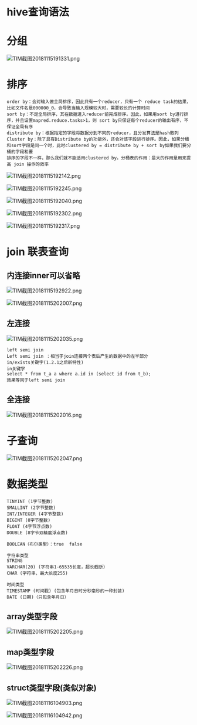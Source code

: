 # hive查询语法

# 分组

![TIM截图20181115191331.png](https://upload-images.jianshu.io/upload_images/14465950-b26cb34ac68a7d27.png?imageMogr2/auto-orient/strip%7CimageView2/2/w/1240)

# 排序

	order by：会对输入做全局排序，因此只有一个reducer，只有一个 reduce task的结果，比如文件名是000000_0，会导致当输入规模较大时，需要较长的计算时间
	sort by：不是全局排序，其在数据进入reducer前完成排序。因此，如果用sort by进行排序，并且设置mapred.reduce.tasks>1，则 sort by只保证每个reducer的输出有序，不保证全局有序
	distribute by：根据指定的字段将数据分到不同的reducer，且分发算法是hash散列
	Cluster by：除了具有Distribute by的功能外，还会对该字段进行排序。因此，如果分桶和sort字段是同一个时，此时clustered by = distribute by + sort by如果我们要分桶的字段和要
	排序的字段不一样，那么我们就不能适用clustered by。分桶表的作用：最大的作用是用来提高 join 操作的效率


![TIM截图20181115192142.png](https://upload-images.jianshu.io/upload_images/14465950-f51444bddf9dd04c.png?imageMogr2/auto-orient/strip%7CimageView2/2/w/1240)

![TIM截图20181115192245.png](https://upload-images.jianshu.io/upload_images/14465950-aba94a3f4c65b948.png?imageMogr2/auto-orient/strip%7CimageView2/2/w/1240)

![TIM截图20181115192040.png](https://upload-images.jianshu.io/upload_images/14465950-06609b615854a124.png?imageMogr2/auto-orient/strip%7CimageView2/2/w/1240)

![TIM截图20181115192302.png](https://upload-images.jianshu.io/upload_images/14465950-ad55cb0b14b0f311.png?imageMogr2/auto-orient/strip%7CimageView2/2/w/1240)

![TIM截图20181115192317.png](https://upload-images.jianshu.io/upload_images/14465950-08fc9fb73a820d64.png?imageMogr2/auto-orient/strip%7CimageView2/2/w/1240)

# join 联表查询

## 内连接inner可以省略 

![TIM截图20181115192922.png](https://upload-images.jianshu.io/upload_images/14465950-9eb3c8f8318ade3b.png?imageMogr2/auto-orient/strip%7CimageView2/2/w/1240)

![TIM截图20181115202007.png](https://upload-images.jianshu.io/upload_images/14465950-e156ecfd8a6f1e2d.png?imageMogr2/auto-orient/strip%7CimageView2/2/w/1240)

## 左连接

![TIM截图20181115202035.png](https://upload-images.jianshu.io/upload_images/14465950-c925560bab47fec0.png?imageMogr2/auto-orient/strip%7CimageView2/2/w/1240)

	left semi join
	Left semi join ：相当于join连接两个表后产生的数据中的左半部分
	in/exists关键字(1.2.1之后新特性)
	in关键字
	select * from t_a a where a.id in (select id from t_b); 
	效果等同于left semi join

## 全连接

![TIM截图20181115202016.png](https://upload-images.jianshu.io/upload_images/14465950-d36e75d54a17cdd8.png?imageMogr2/auto-orient/strip%7CimageView2/2/w/1240)

# 子查询

![TIM截图20181115202047.png](https://upload-images.jianshu.io/upload_images/14465950-3a03fec37f196c37.png?imageMogr2/auto-orient/strip%7CimageView2/2/w/1240)

# 数据类型 

	TINYINT (1字节整数)
	SMALLINT (2字节整数)
	INT/INTEGER (4字节整数)
	BIGINT (8字节整数)
	FLOAT (4字节浮点数)
	DOUBLE (8字节双精度浮点数)
	
	BOOLEAN（布尔类型）：true  false
	
	字符串类型
	STRING
	VARCHAR(20) (字符串1-65535长度，超长截断)
	CHAR (字符串，最大长度255)
	
	时间类型
	TIMESTAMP (时间戳) (包含年月日时分秒毫秒的一种封装)
	DATE (日期)（只包含年月日）
	
## array类型字段

![TIM截图20181115202205.png](https://upload-images.jianshu.io/upload_images/14465950-7737635981e34723.png?imageMogr2/auto-orient/strip%7CimageView2/2/w/1240)

## map类型字段

![TIM截图20181115202226.png](https://upload-images.jianshu.io/upload_images/14465950-e242ac942037b7bf.png?imageMogr2/auto-orient/strip%7CimageView2/2/w/1240)

## struct类型字段(类似对象) 

![TIM截图20181116104903.png](https://upload-images.jianshu.io/upload_images/14465950-91e61f7d1322028b.png?imageMogr2/auto-orient/strip%7CimageView2/2/w/1240)

![TIM截图20181116104942.png](https://upload-images.jianshu.io/upload_images/14465950-bb18b9c578eeee27.png?imageMogr2/auto-orient/strip%7CimageView2/2/w/1240)
